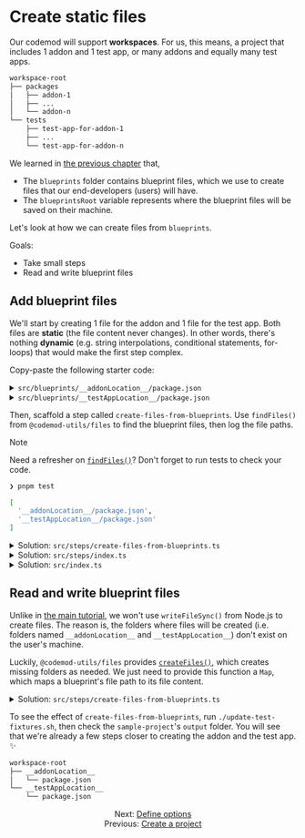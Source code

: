 # Create static files

Our codemod will support **workspaces**. For us, this means, a project that includes 1 addon and 1 test app, or many addons and equally many test apps.

```sh
workspace-root
├── packages
│   ├── addon-1
│   ├── ...
│   └── addon-n
└── tests
    ├── test-app-for-addon-1
    ├── ...
    └── test-app-for-addon-n
```

We learned in [the previous chapter](./01-create-a-project.md) that,

- The `blueprints` folder contains blueprint files, which we use to create files that our end-developers (users) will have.
- The `blueprintsRoot` variable represents where the blueprint files will be saved on their machine.

Let's look at how we can create files from `blueprints`.

Goals:

- Take small steps
- Read and write blueprint files


## Add blueprint files

We'll start by creating 1 file for the addon and 1 file for the test app. Both files are **static** (the file content never changes). In other words, there's nothing **dynamic** (e.g. string interpolations, conditional statements, for-loops) that would make the first step complex.

Copy-paste the following starter code:

<details>

<summary><code>src/blueprints/__addonLocation__/package.json</code></summary>

```json
{
  "name": "addon-1",
  "version": "0.0.0"
}
```

</details>

<details>

<summary><code>src/blueprints/__testAppLocation__/package.json</code></summary>

```json
{
  "name": "test-app-for-addon-1",
  "version": "0.0.0"
}
```

</details>

Then, scaffold a step called `create-files-from-blueprints`. Use `findFiles()` from `@codemod-utils/files` to find the blueprint files, then log the file paths.

> [!NOTE]
> Need a refresher on [`findFiles()`](../main-tutorial/04-step-1-update-acceptance-tests-part-1.md#find-files)? Don't forget to run tests to check your code.
>
> ```sh
> ❯ pnpm test
> 
> [
>   '__addonLocation__/package.json',
>   '__testAppLocation__/package.json'
> ]
> ```

<details>

<summary>Solution: <code>src/steps/create-files-from-blueprints.ts</code></summary>

Note, the project root for `findFiles()` points to `blueprintsRoot`, not `options.projectRoot`.

```ts
import { findFiles } from '@codemod-utils/files';

import type { Options } from '../types/index.js';
import { blueprintsRoot } from '../utils/blueprints.js';

export function createFilesFromBlueprints(options: Options): void {
  const blueprintFilePaths = findFiles('**/*', {
    projectRoot: blueprintsRoot,
  });

  console.log(blueprintFilePaths);
}
```

</details>

<details>

<summary>Solution: <code>src/steps/index.ts</code></summary>

```diff
+ export * from './create-files-from-blueprints.js';
export * from './create-options.js';
```

</details>

<details>

<summary>Solution: <code>src/index.ts</code></summary>

```diff
- import { createOptions } from './steps/index.js';
+ import { createFilesFromBlueprints, createOptions } from './steps/index.js';
import type { CodemodOptions } from './types/index.js';

export function runCodemod(codemodOptions: CodemodOptions): void {
  const options = createOptions(codemodOptions);

-   // ...
+   createFilesFromBlueprints(options);
}
```

</details>


## Read and write blueprint files

Unlike in [the main tutorial](../main-tutorial/04-step-1-update-acceptance-tests-part-1.md#read-and-write-files), we won't use `writeFileSync()` from Node.js to create files. The reason is, the folders where files will be created (i.e. folders named `__addonLocation__` and `__testAppLocation__`) don't exist on the user's machine.

Luckily, `@codemod-utils/files` provides [`createFiles()`](../../packages/files/README.md#createfiles), which creates missing folders as needed. We just need to provide this function a `Map`, which maps a blueprint's file path to its file content.

<details>

<summary>Solution: <code>src/steps/create-files-from-blueprints.ts</code></summary>

```diff
- import { findFiles } from '@codemod-utils/files';
+ import { readFileSync } from 'node:fs';
+ import { join } from 'node:path';
+
+ import { createFiles, findFiles } from '@codemod-utils/files';

import type { Options } from '../types/index.js';
import { blueprintsRoot } from '../utils/blueprints.js';

export function createFilesFromBlueprints(options: Options): void {
  const blueprintFilePaths = findFiles('**/*', {
    projectRoot: blueprintsRoot,
  });

-   console.log(blueprintFilePaths);
+   const fileMap = new Map(
+     blueprintFilePaths.map((blueprintFilePath) => {
+       const blueprintFile = readFileSync(
+         join(blueprintsRoot, blueprintFilePath),
+         'utf8',
+       );
+ 
+       return [blueprintFilePath, blueprintFile];
+     }),
+   );
+ 
+   createFiles(fileMap, options);
}
```

</details>

To see the effect of `create-files-from-blueprints`, run `./update-test-fixtures.sh`, then check the `sample-project`'s `output` folder. You will see that we're already a few steps closer to creating the addon and the test app. ✨

```sh
workspace-root
├── __addonLocation__
│   └── package.json
└── __testAppLocation__
    └── package.json
```


<div align="center">
  <div>
    Next: <a href="./03-define-options.md">Define options</a>
  </div>
  <div>
    Previous: <a href="./01-create-a-project.md">Create a project</a>
  </div>
</div>
